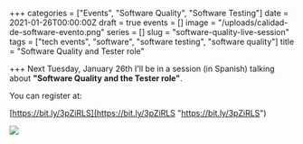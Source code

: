 +++
categories = ["Events", "Software Quality", "Software Testing"]
date = 2021-01-26T00:00:00Z
draft = true
events = []
image = "/uploads/calidad-de-software-evento.png"
series = []
slug = "software-quality-live-session"
tags = ["tech events", "software", "software testing", "software quality"]
title = "Software Quality and Tester role"

+++
Next Tuesday, January 26th I'll be in a session (in Spanish) talking about **"Software Quality and the Tester role"**.

You can register at:

[https://bit.ly/3pZiRLS](https://bit.ly/3pZiRLS "https://bit.ly/3pZiRLS")

![](/uploads/calidad-de-software-evento.png)